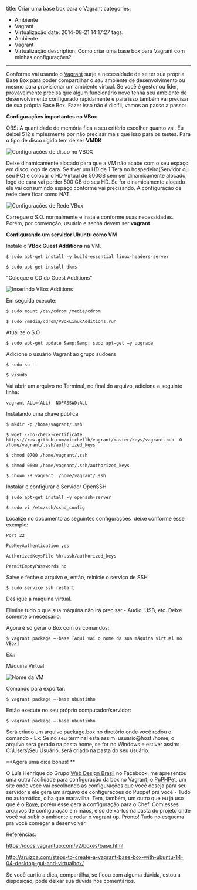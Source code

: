title: Criar uma base box para o Vagrant
categories:
  - Ambiente
  - Vagrant
  - Virtualização
date: 2014-08-21 14:17:27
tags:
  - Ambiente
  - Vagrant
  - Virtualização
description: Como criar uma base box para Vagrant com minhas configurações?
---


Conforme vai usando o [Vagrant](/tags/Vagrant/) surje a necessidade de se ter sua própria Base Box para poder compartilhar o *seu* ambiente de desenvolvimento ou mesmo para provisionar um ambiente virtual.<!--more-->
Se você é gestor ou líder, provavelmente precisa que algum funcionário novo tenha seu ambiente de desenvolvimento configurado rápidamente e para isso também vai precisar de sua própria Base Box.
Fazer isso não é dicífil, vamos ao passo a passo:

**Configurações importantes no VBox**

OBS: A quantidade de memória fica a seu critério escolher quanto vai. Eu deixei 512 simplesmente por não precisar mais que isso para os testes.
Para o tipo de disco rígido tem de ser **VMDK**

![Configurações de disco no VBOX](../../public/images/disco-virtualbox-vagrant.png)

Deixe dinamicamente alocado para que a VM não acabe com o seu espaço em disco logo de cara. Se tiver um HD de 1 Tera no hospedeiro(Servidor ou seu PC) e colocar o HD Virtual de 500GB sem ser dinamicamente alocado, logo de cara vai perder 500 GB do seu HD. Se for dinamicamente alocado ele vai consumindo espaço conforme vai precisando.
A configuração de rede deve ficar como NAT.

![Configurações de Rede VBox](../../public/images/rede-virtualbox-vagrant.png)

Carregue o S.O. normalmente e instale conforme suas necessidades. Porém, por convenção, usuário e senha devem ser **vagrant**.

**Configurando um servidor Ubuntu como VM**

Instale o **VBox Guest Additions** na VM.

```
$ sudo apt-get install -y build-essential linux-headers-server

$ sudo apt-get install dkms
```

"Coloque o CD do Guest Additions"

![Inserindo VBox Additions](../../public/images/guest-additions-vagrant.png)

Em seguida execute:

```
$ sudo mount /dev/cdrom /media/cdrom

$ sudo /media/cdrom/VBoxLinuxAdditions.run
```

Atualize o S.O.

```
$ sudo apt-get update &amp;&amp; sudo apt-get –y upgrade
```

Adicione o usuário Vagrant ao grupo sudoers

```
$ sudo su -

$ visudo
```

Vai abrir um arquivo no Terminal, no final do arquivo, adicione a seguinte linha:

```
vagrant ALL=(ALL)  NOPASSWD:ALL
```

Instalando uma chave pública

```
$ mkdir -p /home/vagrant/.ssh

$ wget --no-check-certificate https://raw.github.com/mitchellh/vagrant/master/keys/vagrant.pub -O /home/vagrant/.ssh/authorized_keys

$ chmod 0700 /home/vagrant/.ssh

$ chmod 0600 /home/vagrant/.ssh/authorized_keys

$ chown -R vagrant  /home/vagrant/.ssh
```

Instalar e configurar o Servidor OpenSSH

```
$ sudo apt-get install -y openssh-server

$ sudo vi /etc/ssh/sshd_config
```

Localize no documento as seguintes configurações  deixe conforme esse exemplo:

```
Port 22

PubKeyAuthentication yes

AuthorizedKeysFile %h/.ssh/authorized_keys

PermitEmptyPasswords no
```

Salve e feche o arquivo e, então, reinicie o serviço de SSH

```
$ sudo service ssh restart
```

Desligue a máquina virtual.

Elimine tudo o que sua máquina não irá precisar - Audio, USB, etc. Deixe somente o necessário.

Agora é só gerar o Box com os comandos:

```
$ vagrant package –-base [Aqui vai o nome da sua máquina virtual no VBox]
```

Ex.:

Máquina Virtual:

![Nome da VM](../../public/images/nome-base-box-vagrant.png)

Comando para exportar:

```
$ vagrant package –-base ubuntinho
```

Então execute no seu próprio computador/servidor:

```
$ vagrant package –-base ubuntinho
```

Será criado um arquivo package.box no diretório onde você rodou o comando - Ex: Se no seu terminal está assim: usuario@host:/home, o arquivo será gerado na pasta home, se for no Windows e estiver assim: C:\Users\Seu Usuário, será criado na pasta do seu usuário.

**Agora uma dica bonus! **

O Luís Henrique do Grupo [Web Design Brasil](https://www.facebook.com/groups/WebDesignBR/ "Grupo Web Design Brasil") no Facebook, me apresentou uma outra facilidade para configuração da box no Vagrant, o [PuPHPet](https://puphpet.com/ "PuPHPet"), um site onde você vai escolhendo as configurações que você deseja para seu servidor e ele gera um arquivo de configurações do Puppet pra você - Tudo no automático, olha que maravilha.
Tem, também, um outro que eu já uso que é o [Rove](http://rove.io/ "Rove.io"), porém esse gera a configuração para o Chef.
Com esses arquivos de configuração em mãos, é só deixá-los na pasta do projeto onde você vai subir o ambiente e rodar o vagrant up. Pronto! Tudo no esquema pra você começar a desenvolver.

Referências:

https://docs.vagrantup.com/v2/boxes/base.html

http://aruizca.com/steps-to-create-a-vagrant-base-box-with-ubuntu-14-04-desktop-gui-and-virtualbox/

Se você curtiu a dica, compartilha, se ficou com alguma dúvida, estou a disposição, pode deixar sua dúvida nos comentários.
